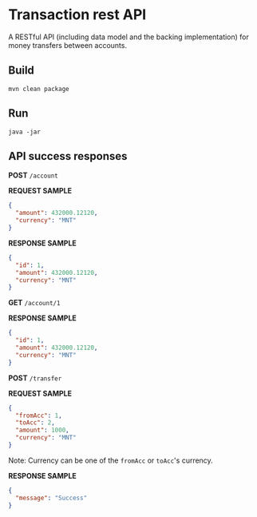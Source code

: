 # Transaction rest API
A RESTful API (including data model and the backing implementation)
for money transfers between accounts.
 ## Build
 `mvn clean package`
 ## Run
 `java -jar`
 
 ## API success responses
  **POST** `/account`
  
  **REQUEST SAMPLE**
  
  ```json
  {
    "amount": 432000.12120,
    "currency": "MNT"
  }
 ```
 
  **RESPONSE SAMPLE**
  
  ```json
  {
    "id": 1,
    "amount": 432000.12120,
    "currency": "MNT"
  }
 ```
 
 **GET** `/account/1`
  
  **RESPONSE SAMPLE**
  
  ```json
  {
    "id": 1,
    "amount": 432000.12120,
    "currency": "MNT"
  }
 ```
 
 **POST** `/transfer`
 
   **REQUEST SAMPLE**
  
  ```json
  {
    "fromAcc": 1,
    "toAcc": 2,
    "amount": 1000,
    "currency": "MNT"
  }
 ```
 Note: Currency can be one of the `fromAcc` or `toAcc`'s currency.
 
  **RESPONSE SAMPLE**
  
  ```json
  {
    "message": "Success"
  }
 ```
 
